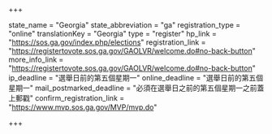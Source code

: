 +++

state_name = "Georgia"
state_abbreviation = "ga"
registration_type = "online"
translationKey = "Georgia"
type = "register"
hp_link = "https://sos.ga.gov/index.php/elections"
registration_link = "https://registertovote.sos.ga.gov/GAOLVR/welcome.do#no-back-button"
more_info_link = "https://registertovote.sos.ga.gov/GAOLVR/welcome.do#no-back-button"
ip_deadline = "選舉日前的第五個星期一"
online_deadline = "選舉日前的第五個星期一"
mail_postmarked_deadline = "必須在選舉日之前的第五個星期一之前蓋上郵戳"
confirm_registration_link = "https://www.mvp.sos.ga.gov/MVP/mvp.do"

+++